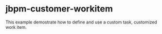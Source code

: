 jbpm-customer-workitem
======================

This example demostrate how to define and use a custom task, customized work item.
